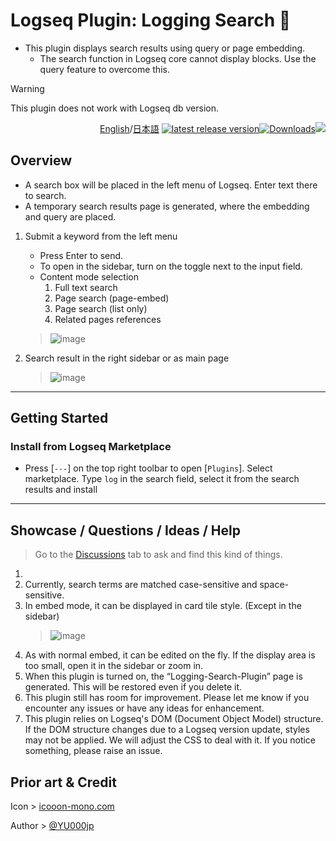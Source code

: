 # Logseq Plugin: Logging Search 📝

- This plugin displays search results using query or page embedding.
  - The search function in Logseq core cannot display blocks. Use the query feature to overcome this.

> [!WARNING]
This plugin does not work with Logseq db version.

<div align="right">

[English](https://github.com/YU000jp/logseq-plugin-logging-search/)/[日本語](https://github.com/YU000jp/logseq-plugin-logging-search/blob/main/readme.ja.md) [![latest release version](https://img.shields.io/github/v/release/YU000jp/logseq-plugin-logging-search)](https://github.com/YU000jp/logseq-plugin-logging-search/releases)[![Downloads](https://img.shields.io/github/downloads/YU000jp/logseq-plugin-logging-search/total.svg)](https://github.com/YU000jp/logseq-plugin-logging-search/releases)<!-- Published 2023 --><a href="https://www.buymeacoffee.com/yu000japan"><img src="https://img.buymeacoffee.com/button-api/?text=Buy me a pizza&emoji=🍕&slug=yu000japan&button_colour=FFDD00&font_colour=000000&font_family=Poppins&outline_colour=000000&coffee_colour=ffffff" /></a>
</div>

## Overview

- A search box will be placed in the left menu of Logseq. Enter text there to search.
- A temporary search results page is generated, where the embedding and query are placed.

1. Submit a keyword from the left menu
   - Press Enter to send.
   - To open in the sidebar, turn on the toggle next to the input field.
   - Content mode selection
     1. Full text search
     2. Page search (page-embed)
     3. Page search (list only)
     4. Related pages references
   > ![image](https://github.com/user-attachments/assets/ac903fd7-5cd3-4b0a-97fb-df3a43fc0967)

2. Search result in the right sidebar or as main page
   > ![image](https://github.com/user-attachments/assets/ff2210a6-967f-449f-8f51-d90f3938daa9)

---

## Getting Started

### Install from Logseq Marketplace

- Press [`---`] on the top right toolbar to open [`Plugins`]. Select marketplace. Type `log` in the search field, select it from the search results and install

---

## Showcase / Questions / Ideas / Help

> Go to the [Discussions](https://github.com/YU000jp/logseq-plugin-logging-search/discussions) tab to ask and find this kind of things.
1. 
1. Currently, search terms are matched case-sensitive and space-sensitive.
1. In embed mode, it can be displayed in card tile style. (Except in the sidebar)
   > ![image](https://github.com/user-attachments/assets/671fd65c-ed02-4b15-8bbc-c8fa1757b84b)
1. As with normal embed, it can be edited on the fly. If the display area is too small, open it in the sidebar or zoom in.
1. When this plugin is turned on, the “Logging-Search-Plugin” page is generated. This will be restored even if you delete it.
1. This plugin still has room for improvement. Please let me know if you encounter any issues or have any ideas for enhancement.
1. This plugin relies on Logseq's DOM (Document Object Model) structure. If the DOM structure changes due to a Logseq version update, styles may not be applied. We will adjust the CSS to deal with it. If you notice something, please raise an issue.

## Prior art & Credit

Icon > [icooon-mono.com](https://icooon-mono.com/11095-%e6%9e%a0%e3%81%a4%e3%81%8d%e3%81%ae%e7%be%bd%e6%a0%b9%e3%83%9a%e3%83%b3%e3%81%ae%e3%82%a2%e3%82%a4%e3%82%b3%e3%83%b3%e7%b4%a0%e6%9d%90/)

Author > [@YU000jp](https://github.com/YU000jp)
